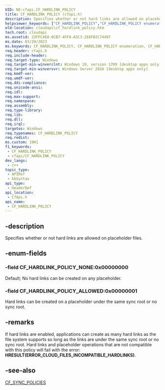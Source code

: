 ```yaml
---
UID: NE:cfapi.CF_HARDLINK_POLICY
title: CF_HARDLINK_POLICY (cfapi.h)
description: Specifies whether or not hard links are allowed on placeholder files.
helpviewer_keywords: ["CF_HARDLINK_POLICY","CF_HARDLINK_POLICY enumeration","CF_HARDLINK_POLICY_ALLOWED","CF_HARDLINK_POLICY_DEFAULT","cfapi/CF_HARDLINK_POLICY","cfapi/CF_HARDLINK_POLICY_ALLOWED","cfapi/CF_HARDLINK_POLICY_DEFAULT","cloudApi.cf_hardlink_policy"]
old-location: cloudapi\cf_hardlink_policy.htm
tech.root: cloudapi
ms.assetid: 23FFC4E8-0CB7-4FF4-A3C3-2E8FB2C74497
ms.date: 03/29/2023
ms.keywords: CF_HARDLINK_POLICY, CF_HARDLINK_POLICY enumeration, CF_HARDLINK_POLICY_ALLOWED, CF_HARDLINK_POLICY_DEFAULT, cfapi/CF_HARDLINK_POLICY, cfapi/CF_HARDLINK_POLICY_ALLOWED, cfapi/CF_HARDLINK_POLICY_DEFAULT, cloudApi.cf_hardlink_policy
req.header: cfapi.h
req.include-header: 
req.target-type: Windows
req.target-min-winverclnt: Windows 10, version 1709 [desktop apps only]
req.target-min-winversvr: Windows Server 2016 [desktop apps only]
req.kmdf-ver: 
req.umdf-ver: 
req.ddi-compliance: 
req.unicode-ansi: 
req.idl: 
req.max-support: 
req.namespace: 
req.assembly: 
req.type-library: 
req.lib: 
req.dll: 
req.irql: 
targetos: Windows
req.typenames: CF_HARDLINK_POLICY
req.redist: 
ms.custom: 19H1
f1_keywords:
 - CF_HARDLINK_POLICY
 - cfapi/CF_HARDLINK_POLICY
dev_langs:
 - c++
topic_type:
 - APIRef
 - kbSyntax
api_type:
 - HeaderDef
api_location:
 - CfApi.h
api_name:
 - CF_HARDLINK_POLICY
---
```


## -description

Specifies whether or not hard links are allowed on placeholder files.

## -enum-fields

### -field CF_HARDLINK_POLICY_NONE:0x00000000

Default; No hard links can be created on any placeholder.

### -field CF_HARDLINK_POLICY_ALLOWED:0x00000001

Hard links can be created on a placeholder under the same sync root or no sync root.

## -remarks

If hard links are enabled, applications can create as many hard links as the file system supports so long as the links are under the same sync root or no sync root. Hard links and placeholder operations that are not compatible with this policy will fail with the error: **HRESULT(ERROR_CLOUD_FILES_INCOMPATIBLE_HARDLINKS)**.

## -see-also

[CF_SYNC_POLICIES](ns-cfapi-cf_sync_policies.md)
